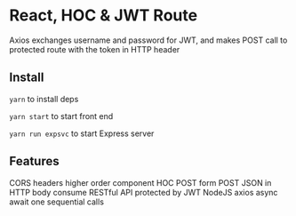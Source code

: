 # React, HOC & JWT Route

Axios exchanges username and password for JWT, and makes POST call to protected route with the token in HTTP header

## Install

`yarn` to install deps

`yarn start` to start front end

`yarn run expsvc` to start Express server

## Features

CORS headers higher order component HOC POST form POST JSON in HTTP body consume RESTful API protected by JWT NodeJS axios async await one sequential calls

